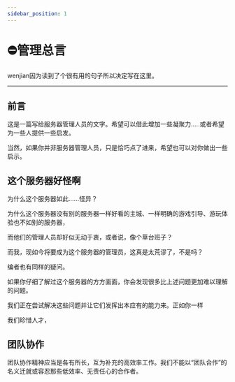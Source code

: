 ```yaml
---
sidebar_position: 1
---
```


# ⛔管理总言
wenjian因为读到了个很有用的句子所以决定写在这里。

____
## 前言
这是一篇写给服务器管理人员的文字。希望可以借此增加一些凝聚力.....或者希望为一些人提供一些启发。

当然，如果你并非服务器管理人员，只是恰巧点了进来，希望也可以对你做出一些启示。

## 这个服务器好怪啊
为什么这个服务器如此......怪异？

为什么这个服务器没有别的服务器一样好看的主城、一样明确的游戏引导、游玩体验也不如别的服务器，

而他们的管理人员却好似无动于衷，或者说，像个草台班子？

而我，现如今将要成为这个服务器的管理员，这真是太荒谬了，不是吗？

编者也有同样的疑问。

如果你仔细了解过这个服务器的方方面面，你会发现很多比上述问题更加难以理解的问题。

我们正在尝试解决这些问题并让它们发挥出本应有的能力来。正如你一样

我们珍惜人才，


## 团队协作
团队协作精神应当是各有所长，互为补充的高效率工作。我们不能以“团队合作”的名义迁就或容忍那些低效率、无责任心的合作者。
